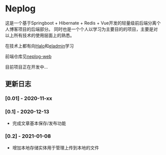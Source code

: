# Neplog

这是一个基于Springboot + Hibernate + Redis + Vue开发的轻量级前后端分离个人博客项目的后端部分。
同时也是一个个人以学习为主要目的的项目，主要是对以上所有技术的使用层面上的熟悉。

在技术上都有向[Halo]()和[eladmin]()学习

前端仓库见[neplog-web](https://github.com/Uzemiu/neplog-web)

目前项目正在开发中...

## 更新日志

### [0.01] - 2020-11-xx

### [0.1] - 2020-12-13

- 完成文章基本保存/发布功能 

### [0.2] - 2021-01-08

- 增加本地存储实体用于管理上传到本地的文件